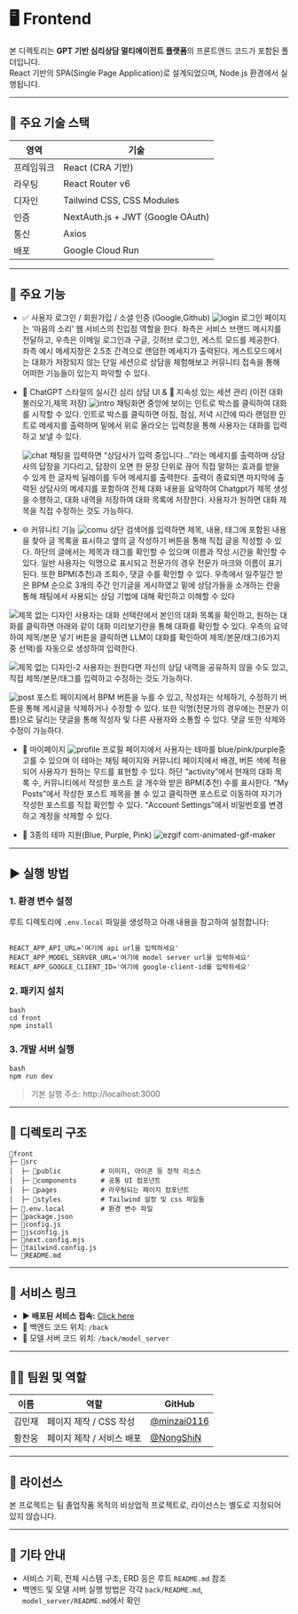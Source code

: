 # 🖥️ Frontend

본 디렉토리는 **GPT 기반 심리상담 멀티에이전트 플랫폼**의 프론트엔드 코드가 포함된 폴더입니다.  
React 기반의 SPA(Single Page Application)로 설계되었으며, Node.js 환경에서 실행됩니다.

---

## 📌 주요 기술 스택

| 영역       | 기술                             |
|------------|----------------------------------|
| 프레임워크 | React (CRA 기반)                 |
| 라우팅     | React Router v6                  |
| 디자인     | Tailwind CSS, CSS Modules        |
| 인증       | NextAuth.js + JWT (Google OAuth) |
| 통신       | Axios                             |
| 배포       | Google Cloud Run       |

---

## 🧩 주요 기능

- ✅ 사용자 로그인 / 회원가입 / 소셜 인증 (Google,Github)
![login](https://github.com/user-attachments/assets/cbcb1cb2-615e-44ff-92a4-a3aa66d9496c)
로그인 페이지는 ‘마음의 소리’ 웹 서비스의 진입점 역할을 한다. 좌측은 서비스 브랜드 메시지를 전달하고, 우측은 이메일 로그인과 구글, 깃허브 로그인, 게스트 모드를 제공한다. 좌측 예시 메세지창은 2.5초 간격으로 랜덤한 메세지가 출력된다. 게스트모드에서는 대화가 저장되지 않는 단일 세션으로 상담을 체험해보고 커뮤니티 접속을 통해 어떠한 기능들이 있는지 파악할 수 있다.

- 💬 ChatGPT 스타일의 실시간 심리 상담 UI & 💾 지속성 있는 세션 관리 (이전 대화 불러오기,제목 저장)
![intro](https://github.com/user-attachments/assets/37a7682b-d6f5-448f-98d8-7e6ec7f39ba9)
채팅화면 중앙에 보이는 인트로 박스를 클릭하여 대화를 시작할 수 있다. 인트로 박스를 클릭하면 아침, 점심, 저녁 시간에 따라 랜덤한 인트로 메세지를 출력하며 밑에서 위로 올라오는 입력창을 통해 사용자는 대화를 입력하고 보낼 수 있다.

  ![chat](https://github.com/user-attachments/assets/ec73cb96-f730-498c-b8a3-c4819f2f0531)
채팅을 입력하면 “상담사가 입력 중입니다...”라는 메세지를 출력하며 상담사의 답장을 기다리고, 답장이 오면 한 문장 단위로 끊어 직접 말하는 효과를 받을 수 있게 한 글자씩 딜레이를 두어 메세지를 출력한다. 출력이 종료되면 마지막에 출력된 상담사의 메세지를 포함하여 전체 대화 내용을 요약하여 Chatgpt가 제목 생성을 수행하고, 대화 내역을 저장하여 대화 목록에 저장한다. 사용자가 원하면 대화 제목을 직접 수정하는 것도 가능하다.


- 🌐 커뮤니티 기능
![comu](https://github.com/user-attachments/assets/cb2a7d7a-c6bc-4c11-a4d9-823bb1da3f28)
상단 검색어를 입력하면 제목, 내용, 태그에 포함된 내용을 찾아 글 목록을 표시하고 옆의 글 작성하기 버튼을 통해 직접 글을 작성할 수 있다. 하단의 글에서는 제목과 태그를 확인할 수 있으며 이름과 작성 시간을 확인할 수 있다. 일반 사용자는 익명으로 표시되고 전문가의 경우 전문가 마크와 이름이 표기된다. 또한 BPM(추천)과 조회수, 댓글 수를 확인할 수 있다. 우측에서 일주일간 받은 BPM 순으로 3개의 주간 인기글을 게시하였고 밑에 상담가들을 소개하는 란을 통해 채팅에서 사용되는 상담 기법에 대해 확인하고 이해할 수 있다

![제목 없는 디자인](https://github.com/user-attachments/assets/f33239ef-ca75-4fc4-99e8-77f521b82fdb)
사용자는 대화 선택란에서 본인의 대화 목록을 확인하고, 원하는 대화를 클릭하면 아래와 같이 대화 미리보기란을 통해 대화를 확인할 수 있다. 우측의 요약하여 제목/본문 넣기 버튼을 클릭하면 LLM이 대화를 확인하여 제목/본문/태그(6가지 중 선택)를 자동으로 생성하여 입력한다.

![제목 없는 디자인-2](https://github.com/user-attachments/assets/1f0a3c3c-95f7-41e3-a2ca-9a891b6a39d6)
사용자는 원한다면 자신의 상담 내역을 공유하지 않을 수도 있고, 직접 제목/본문/태그를 입력하고 수정하는 것도 가능하다.

  ![post](https://github.com/user-attachments/assets/2a9ca75d-8491-4a53-8cd6-66952f604628)
포스트 페이지에서 BPM 버튼을 누를 수 있고, 작성자는 삭제하기, 수정하기 버튼을 통해 게시글을 삭제하거나 수정할 수 있다. 또한 익명(전문가의 경우에는 전문가 이름)으로 달리는 댓글을 통해 작성자 및 다른 사용자와 소통할 수 있다. 댓글 또한 삭제와 수정이 가능하다.
  
- 🧑 마이페이지
![profile](https://github.com/user-attachments/assets/62e4e192-13e4-430c-a431-98e2938cbaf8)
프로필 페이지에서 사용자는 테마를 blue/pink/purple중 고를 수 있으며 이 테마는 채팅 페이지와 커뮤니티 페이지에서 배경, 버튼 색에 적용되어 사용자가 원하는 무드를 표현할 수 있다. 하단 “activity”에서 현재의 대화 목록 수, 커뮤니티에서 작성한 포스트 글 개수와 받은 BPM(추천) 수를 표시한다. “My Posts”에서 작성한 포스트 제목을 볼 수 있고 클릭하면 포스트로 이동하여 자기가 작성한 포스트를 직접 확인할 수 있다. “Account Settings”에서 비밀번호를 변경하고 계정을 삭제할 수 있다.

- 🌙 3종의 테마 지원(Blue, Purple, Pink)
![ezgif com-animated-gif-maker](https://github.com/user-attachments/assets/ac081fda-f955-4ae2-89d9-a82de7e3fb31)

---

## ▶️ 실행 방법

### 1. 환경 변수 설정

루트 디렉토리에 `.env.local` 파일을 생성하고 아래 내용을 참고하여 설정합니다:

<pre><code>
REACT_APP_API_URL='여기에 api url을 입력하세요'
REACT_APP_MODEL_SERVER_URL='여기에 model server url을 입력하세요'
REACT_APP_GOOGLE_CLIENT_ID='여기에 google-client-id를 입력하세요'
</code></pre>

### 2. 패키지 설치

<pre><code>bash
cd front
npm install
</code></pre>

### 3. 개발 서버 실행

<pre><code>bash
npm run dev
</code></pre>

> 기본 실행 주소: http://localhost:3000

---

## 📁 디렉토리 구조

```
📂front
├─ 📂src
│  ├─ 📂public          # 이미지, 아이콘 등 정적 리소스
│  ├─ 📂components      # 공통 UI 컴포넌트
│  ├─ 📂pages           # 라우팅되는 페이지 컴포넌트
│  ├─ 📂styles          # Tailwind 설정 및 css 파일들
├─ 📜.env.local         # 환경 변수 파일
├─ 📜package.json
├─ 📜config.js
├─ 📜jsconfig.js
├─ 📜next.config.mjs
├─ 📜tailwind.config.js
└─ 📜README.md
```

---

## 🔗 서비스 링크

- ▶️ **배포된 서비스 접속:** [Click here](https://web-server-281506025529.asia-northeast3.run.app/login)
- 🧠 백엔드 코드 위치: `/back`
- 🧠 모델 서버 코드 위치: `/back/model_server`

---

## 🧑‍💻 팀원 및 역할

| 이름 | 역할 | GitHub |
|------|------|--------|
| 김민재 | 페이지 제작 / CSS 작성 | [@minzai0116](https://github.com/minzai0116) |
| 황찬웅 | 페이지 제작 / 서비스 배포 | [@NongShiN](https://github.com/NongShiN) |

---

## 📄 라이선스

본 프로젝트는 팀 졸업작품 목적의 비상업적 프로젝트로, 라이선스는 별도로 지정되어 있지 않습니다.

---

## 🙋 기타 안내

- 서비스 기획, 전체 시스템 구조, ERD 등은 루트 `README.md` 참조
- 백엔드 및 모델 서버 실행 방법은 각각 `back/README.md`, `model_server/README.md`에서 확인
